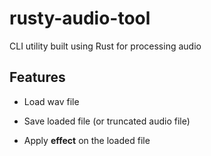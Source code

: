 # rusty-audio-tool
CLI utility built using Rust for processing audio

## Features
- Load wav file

- Save loaded file (or truncated audio file)

- Apply **effect** on the loaded file
